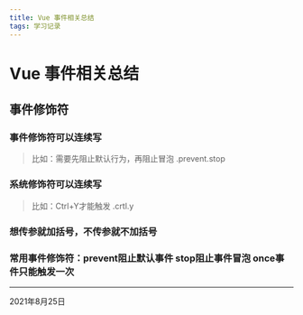 ```yaml
---
title: Vue 事件相关总结
tags: 学习记录
---
```


# Vue 事件相关总结

## 事件修饰符

### 事件修饰符可以连续写
>  比如：需要先阻止默认行为，再阻止冒泡
>  .prevent.stop

### 系统修饰符可以连续写
> 比如：Ctrl+Y才能触发
> .crtl.y

### 想传参就加括号，不传参就不加括号

### 常用事件修饰符：prevent阻止默认事件 stop阻止事件冒泡 once事件只能触发一次
<!--more--> 

---

2021年8月25日

